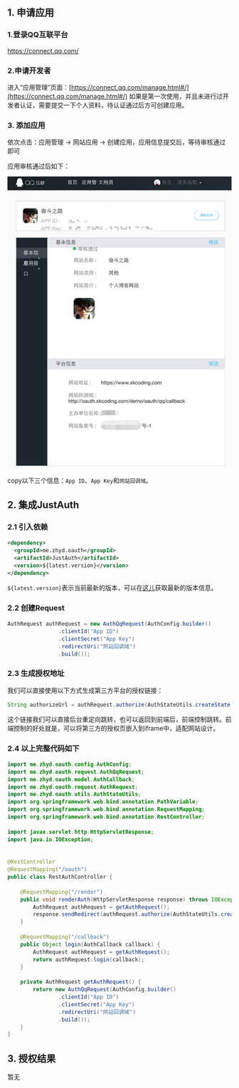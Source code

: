 ## 1. 申请应用

### 1.登录QQ互联平台
https://connect.qq.com/
### 2.申请开发者
进入“应用管理”页面：[https://connect.qq.com/manage.html#/](https://connect.qq.com/manage.html#/)
如果是第一次使用，并且未进行过开发者认证，需要提交一下个人资料，待认证通过后方可创建应用。

### 3. 添加应用

依次点击：应用管理 -> 网站应用 -> 创建应用，应用信息提交后，等待审核通过即可

应用审核通过后如下：

![file](../_media/oauth/qq_01.png)

copy以下三个信息：`App ID`、`App Key`和`网站回调域`。

## 2. 集成JustAuth


### 2.1 引入依赖

```xml
<dependency>
  <groupId>me.zhyd.oauth</groupId>
  <artifactId>JustAuth</artifactId>
  <version>${latest.version}</version>
</dependency>
```

`${latest.version}`表示当前最新的版本，可以在[这儿](https://github.com/justauth/JustAuth/releases)获取最新的版本信息。

### 2.2 创建Request

```java
AuthRequest authRequest = new AuthQqRequest(AuthConfig.builder()
                .clientId("App ID")
                .clientSecret("App Key")
                .redirectUri("网站回调域")
                .build());
```

### 2.3 生成授权地址

我们可以直接使用以下方式生成第三方平台的授权链接：
```java
String authorizeUrl = authRequest.authorize(AuthStateUtils.createState());
```
这个链接我们可以直接后台重定向跳转，也可以返回到前端后，前端控制跳转。前端控制的好处就是，可以将第三方的授权页嵌入到iframe中，适配网站设计。


### 2.4 以上完整代码如下

```java
import me.zhyd.oauth.config.AuthConfig;
import me.zhyd.oauth.request.AuthQqRequest;
import me.zhyd.oauth.model.AuthCallback;
import me.zhyd.oauth.request.AuthRequest;
import me.zhyd.oauth.utils.AuthStateUtils;
import org.springframework.web.bind.annotation.PathVariable;
import org.springframework.web.bind.annotation.RequestMapping;
import org.springframework.web.bind.annotation.RestController;

import javax.servlet.http.HttpServletResponse;
import java.io.IOException;


@RestController
@RequestMapping("/oauth")
public class RestAuthController {

    @RequestMapping("/render")
    public void renderAuth(HttpServletResponse response) throws IOException {
        AuthRequest authRequest = getAuthRequest();
        response.sendRedirect(authRequest.authorize(AuthStateUtils.createState()));
    }

    @RequestMapping("/callback")
    public Object login(AuthCallback callback) {
        AuthRequest authRequest = getAuthRequest();
        return authRequest.login(callback);
    }

    private AuthRequest getAuthRequest() {
        return new AuthQqRequest(AuthConfig.builder()
                .clientId("App ID")
                .clientSecret("App Key")
                .redirectUri("网站回调域")
                .build());
    }
}
```

## 3. 授权结果

暂无